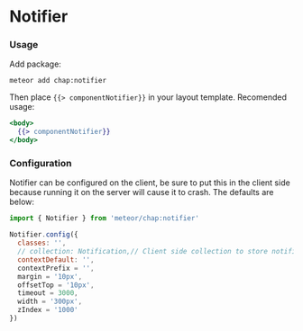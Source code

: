 # Notifier

### Usage

Add package:

    meteor add chap:notifier

Then place `{{> componentNotifier}}` in your layout template. Recomended usage:

```handlebars
<body>
  {{> componentNotifier}}
</body>
```

### Configuration

Notifier can be configured on the client, be sure to put this in the client side because running it on the server will cause it to crash. The defaults are below:

```js
import { Notifier } from 'meteor/chap:notifier'

Notifier.config({
  classes: '',
  // collection: Notification,// Client side collection to store notifications`
  contextDefault: '',
  contextPrefix = '',
  margin = '10px',
  offsetTop = '10px',
  timeout = 3000,
  width = '300px',
  zIndex = '1000'
})
```
